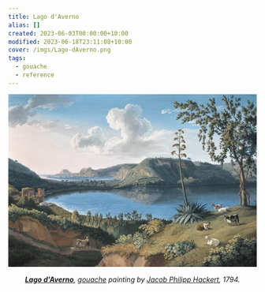 ```yaml
---
title: Lago d'Averno
alias: []
created: 2023-06-03T00:00:00+10:00
modified: 2023-06-18T23:11:08+10:00
cover: /imgs/Lago-dAverno.png
tags:
  - gouache
  - reference
---
```


![Lago d'Averno](imgs/lago-daverno.png)
*<center>**[Lago d'Averno](https://en.wikipedia.org/wiki/Lago_d%27Averno "Lago d'Averno")**, [gouache](gouache.md) painting by [Jacob Philipp Hackert](https://en.wikipedia.org/wiki/Jacob_Philipp_Hackert "Jacob Philipp Hackert"), 1794.</center>*